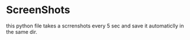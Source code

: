 # ScreenShots
this python file takes a scrrenshots every 5 sec and save it automaticlly in the same dir.
